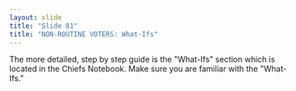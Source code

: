 ```yaml
---
layout: slide
title: "Slide 81"
title: "NON-ROUTINE VOTERS: What-Ifs"
---
```


The more detailed, step by step guide is the "What-Ifs" section which is located in the Chiefs Notebook. Make sure you are familiar with the "What-Ifs."

